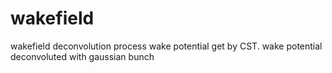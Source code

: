 # wakefield
wakefield deconvolution process
wake potential get by CST.
wake potential deconvoluted with gaussian bunch
